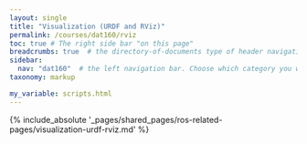 ```yaml
---
layout: single
title: "Visualization (URDF and RViz)"
permalink: /courses/dat160/rviz
toc: true # The right side bar "on this page"
breadcrumbs: true  # the directory-of-documents type of header navigation
sidebar:
  nav: "dat160"  # the left navigation bar. Choose which category you want.
taxonomy: markup

my_variable: scripts.html
---
```



{% include_absolute '_pages/shared_pages/ros-related-pages/visualization-urdf-rviz.md' %}